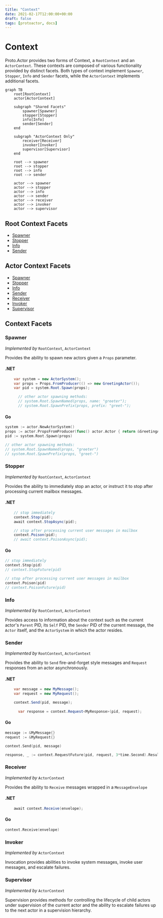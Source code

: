 ```yaml
---
title: "Context"
date: 2021-02-17T12:00:00+00:00
draft: false
tags: [protoactor, docs]
---
```


# Context

Proto.Actor provides two forms of Context, a `RootContext` and an `ActorContext`. These contexts are composed of various functionality provided by distinct facets. Both types of context implement `Spawner`, `Stopper`, `Info` and `Sender` facets, while the `ActorContext` implements additional facets.

```mermaid
graph TB
    root[RootContext]
    actor[ActorContext]

    subgraph "Shared Facets"
        spawner[Spawner]
        stopper[Stopper]
        info[Info]
        sender[Sender]
    end

    subgraph "ActorContext Only"
        receiver[Receiver]
        invoker[Invoker]
        supervisor[Supervisor]
    end

    root --> spawner
    root --> stopper
    root --> info
    root --> sender

    actor --> spawner
    actor --> stopper
    actor --> info
    actor --> sender
    actor --> receiver
    actor --> invoker
    actor --> supervisor
```

## Root Context Facets

  - [Spawner](#spawner)
  - [Stopper](#stopper)
  - [Info](#info)
  - [Sender](#sender)

## Actor Context Facets

  - [Spawner](#spawner)
  - [Stopper](#stopper)
  - [Info](#info)
  - [Sender](#sender)
  - [Receiver](#receiver)
  - [Invoker](#invoker)
  - [Supervisor](#supervisor)

## Context Facets

### Spawner

*Implemented by* `RootContext`, `ActorContext`

Provides the ability to spawn new actors given a `Props` parameter.

#### .NET

```csharp
    var system = new ActorSystem();
    var props = Props.FromProducer(() => new GreetingActor());
    var pid = system.Root.Spawn(props);

      // other actor spawning methods:
      // system.Root.SpawnNamed(props, name: "greeter");
      // system.Root.SpawnPrefix(props, prefix: "greet-");
  ```

#### Go

```go
system := actor.NewActorSystem()
props := actor.PropsFromProducer(func() actor.Actor { return &GreetingActor{} })
pid := system.Root.Spawn(props)

// other actor spawning methods:
// system.Root.SpawnNamed(props, "greeter")
// system.Root.SpawnPrefix(props, "greet-")
```


### Stopper

*Implemented by* `RootContext`, `ActorContext`

Provides the ability to immediately stop an actor, or instruct it to stop after processing current mailbox messages.

#### .NET

```csharp
    // stop immediately
    context.Stop(pid);
    await context.StopAsync(pid);

    // stop after processing current user messages in mailbox
    context.Poison(pid);
    // await context.PoisonAsync(pid);
  ```

#### Go

```go
// stop immediately
context.Stop(pid)
// context.StopFuture(pid)

// stop after processing current user messages in mailbox
context.Poison(pid)
// context.PoisonFuture(pid)
```


### Info

*Implemented by* `RootContext`, `ActorContext`

Provides access to information about the context such as the current actor's `Parent` PID, its `Self` PID, the `Sender` PID of the current message, the `Actor` itself, and the `ActorSystem` in which the actor resides.

### Sender

*Implemented by* `RootContext`, `ActorContext`

Provides the ability to `Send` fire-and-forget style messages and `Request` responses from an actor asynchronously.

#### .NET

```csharp
    var message = new MyMessage();
    var request = new MyRequest();

    context.Send(pid, message);
    
      var response = context.Request<MyResponse>(pid, request);

  ```

#### Go

```go
message := &MyMessage{}
request := &MyRequest{}

context.Send(pid, message)

response, _ := context.RequestFuture(pid, request, 3*time.Second).Result()
```


### Receiver

*Implemented by* `ActorContext`

Provides the ability to `Receive` messages wrapped in a `MessageEnvelope`

#### .NET

```csharp
    await context.Receive(envelope);
```

#### Go

```go
context.Receive(envelope)
```


### Invoker

*Implemented by* `ActorContext`

Invocation provides abilities to invoke system messages, invoke user messages, and escalate failures.

### Supervisor

*Implemented by* `ActorContext`

Supervision provides methods for controlling the lifecycle of child actors under supervision of the current actor and the ability to escalate failures up to the next actor in a supervision hierarchy.
